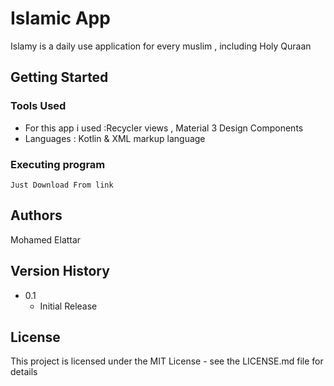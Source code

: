 # Islamic App

Islamy is a daily use application for every muslim , including Holy Quraan 



## Getting Started

### Tools Used

* For this app i used :Recycler views , Material 3 Design Components
* Languages : Kotlin & XML markup language



### Executing program

```
Just Download From link
```


## Authors

Mohamed Elattar


## Version History

* 0.1
    * Initial Release

## License

This project is licensed under the MIT License - see the LICENSE.md file for details


